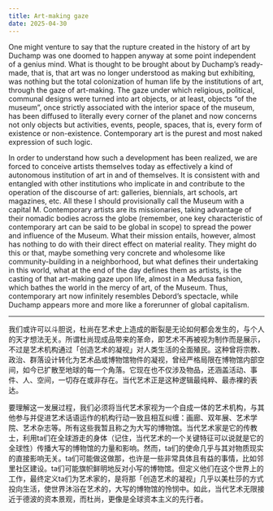 ```yaml
---
title: Art-making gaze
date: 2025-04-30
---
```

One might venture to say that the rupture created in the history of art by Duchamp was one doomed to happen anyway at some point independent of a genius mind. What is thought to be brought about by Duchamp’s ready-made, that is, that art was no longer understood as making but exhibiting, was nothing but the total colonization of human life by the institutions of art, through the gaze of art-making. The gaze under which religious, political, communal designs were turned into art objects, or at least, objects “of the museum”, once strictly associated with the interior space of the museum, has been diffused to literally every corner of the planet and now concerns not only objects but activities, events, people, spaces, that is, every form of existence or non-existence. Contemporary art is the purest and most naked expression of such logic.

In order to understand how such a development has been realized, we are forced to conceive artists themselves today as effectively a kind of autonomous institution of art in and of themselves. It is consistent with and entangled with other institutions who implicate in and contribute to the operation of the discourse of art: galleries, biennials, art schools, art magazines, etc. All these I should provisionally call the Museum with a capital M. Contemporary artists are its missionaries, taking advantage of their nomadic bodies across the globe (remember, one key characteristic of contemporary art can be said to be global in scope) to spread the power and influence of the Museum. What their mission entails, however, almost has nothing to do with their direct effect on material reality. They might do this or that, maybe something very concrete and wholesome like community-building in a neighborhood, but what defines their undertaking in this world, what at the end of the day defines them as artists, is the casting of that art-making gaze upon life, almost in a Medusa fashion, which bathes the world in the mercy of art, of the Museum. Thus, contemporary art now infinitely resembles Debord’s spectacle, while Duchamp appears more and more like a forerunner of global capitalism.

---

我们或许可以斗胆说，杜尚在艺术史上造成的断裂是无论如何都会发生的，与个人的天才想法无关。所谓杜尚现成品带来的革命，即艺术不再被视为制作而是展示，不过是艺术机构通过「创造艺术的凝视」对人类生活的全面殖民。这种曾将宗教、政治、群落设计转化为艺术品或博物馆物件的凝视，曾经严格局限在博物馆内部空间，如今已扩散至地球的每一个角落。它现在也不仅涉及物品，还涵盖活动、事件、人、空间，一切存在或非存在。当代艺术正是这种逻辑最纯粹、最赤裸的表达。

要理解这一发展过程，我们必须将当代艺术家视为一个自成一体的艺术机构，与其他参与并促进艺术话语运作的机构行动一致且相互纠缠：画廊、双年展、艺术学院、艺术杂志等。所有这些我暂且称之为大写的博物馆。当代艺术家是它的传教士，利用ta们在全球游走的身体（记住，当代艺术的一个关键特征可以说就是它的全球性）传播大写的博物馆的力量和影响。然而，ta们的使命几乎与其对物质现实的直接影响无关。ta们可能做这做那，也许是一些非常具体且有益的事情，比如邻里社区建设。ta们可能旗帜鲜明地反对小写的博物馆。但定义他们在这个世界上的工作，最终定义ta们为艺术家的，是将那「创造艺术的凝视」几乎以美杜莎的方式投向生活，使世界沐浴在艺术的，大写的博物馆的怜悯中。如此，当代艺术无限接近于德波的资本景观，而杜尚，更像是全球资本主义的先行者。